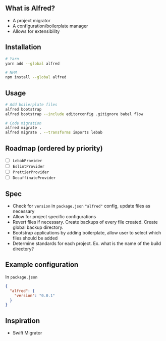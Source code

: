 ## What is Alfred?
* A project migrator
* A configuration/boilerplate manager
* Allows for extensibility


## Installation
```bash
# Yarn
yarn add --global alfred

# NPM
npm install --global alfred
```

## Usage
```bash
# Add boilerplate files
alfred bootstrap
alfred bootstrap --include editorconfig .gitignore babel flow

# Code migration
alfred migrate .
alfred migrate . --transforms imports lebab
```

## Roadmap (ordered by priority)
- [ ] `LebabProvider`
- [ ] `EslintProvider`
- [ ] `PrettierProvider`
- [ ] `DecaffinateProvider`

## Spec
* Check for `version` in `package.json` `"alfred"` config, update files as necessary
* Allow for project specific configurations
* Revert files if necessary. Create backups of every file created. Create global backup directory.
* Bootstrap applications by adding boilerplate, allow user to select which files should be added
* Determine standards for each project. Ex. what is the name of the build directory?

## Example configuration
In `package.json`
```json
{
  "alfred": {
    "version": "0.0.1"
  }
}
```

## Inspiration
* Swift Migrator
